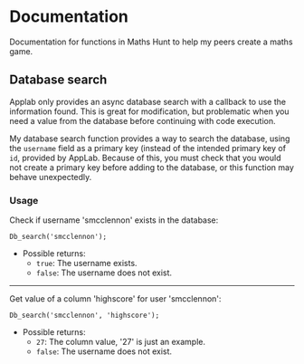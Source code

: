 # Documentation
Documentation for functions in Maths Hunt to help my peers create a maths game.

## Database search
Applab only provides an async database search with a callback to use the information found. This is great for modification, but problematic when you need a value from the database before continuing with code execution.

My database search function provides a way to search the database, using the `username` field as a primary key (instead of the intended primary key of `id`, provided by AppLab. Because of this, you must check that you would not create a primary key before adding to the database, or this function may behave unexpectedly.

### Usage
Check if username 'smcclennon' exists in the database:
```
Db_search('smcclennon');
```
- Possible returns:
  -  `true`: The username exists.
  - `false`: The username does not exist.
---
Get value of a column 'highscore' for user 'smcclennon':
```
Db_search('smcclennon', 'highscore');
```
- Possible returns:
  - `27`: The column value, '27' is just an example.
  - `false`: The username does not exist.
